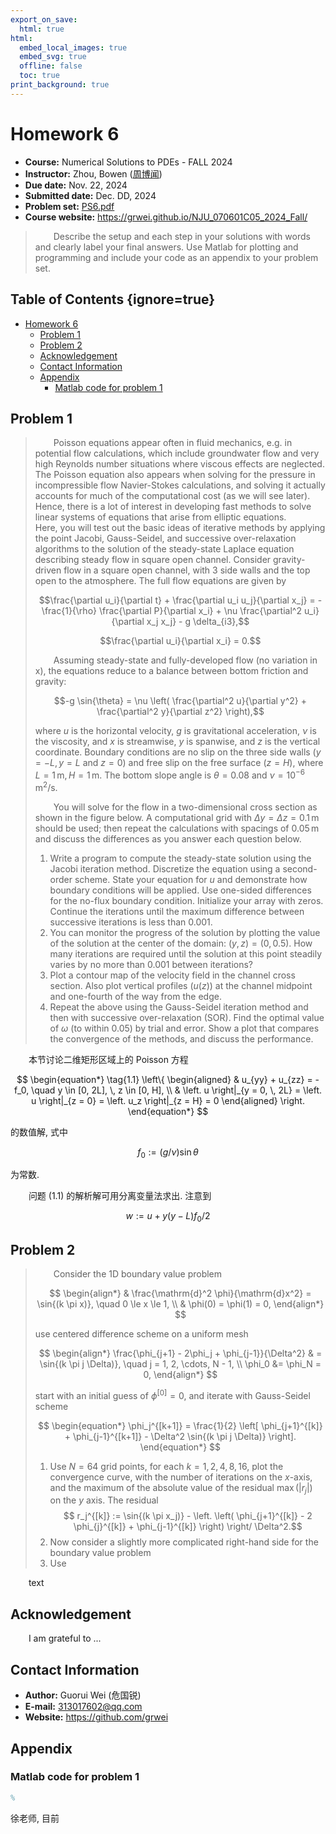 ```yaml
---
export_on_save:
  html: true
html:
  embed_local_images: true
  embed_svg: true
  offline: false
  toc: true
print_background: true
---
```


# Homework 6

- **Course:** Numerical Solutions to PDEs - FALL 2024
- **Instructor:** Zhou, Bowen ([周博闻](https://as.nju.edu.cn/54/79/c11339a218233/page.htm))
- **Due date:** Nov. 22, 2024
- **Submitted date:** Dec. DD, 2024
- **Problem set:** [PS6.pdf](https://box.nju.edu.cn/d/439906db314e411489a3/files/?p=%2FProblemSets%2FPS6.pdf)
- **Course website:** <https://grwei.github.io/NJU_070601C05_2024_Fall/>

> &ensp; &emsp; Describe the setup and each step in your solutions with words and clearly label your final answers. Use Matlab for plotting and programming and include your code as an appendix to your problem set.

## Table of Contents {ignore=true}

<!-- @import "[TOC]" {cmd="toc" depthFrom=1 depthTo=6 orderedList=false} -->

<!-- code_chunk_output -->

- [Homework 6](#homework-6)
  - [Problem 1](#problem-1)
  - [Problem 2](#problem-2)
  - [Acknowledgement](#acknowledgement)
  - [Contact Information](#contact-information)
  - [Appendix](#appendix)
    - [Matlab code for problem 1](#matlab-code-for-problem-1)

<!-- /code_chunk_output -->

## Problem 1

> &ensp; &emsp; Poisson equations appear often in fluid mechanics, e.g. in potential flow calculations, which include groundwater flow and very high Reynolds number situations where viscous effects are neglected. The Poisson equation also appears when solving for the pressure in incompressible flow Navier-Stokes calculations, and solving it actually accounts for much of the computational cost (as we will see later). Hence, there is a lot of interest in developing fast methods to solve linear systems of equations that arise from elliptic equations.
> &ensp; &emsp; Here, you will test out the basic ideas of iterative methods by applying the point Jacobi, Gauss-Seidel, and successive over-relaxation algorithms to the solution of the steady-state Laplace equation describing steady flow in square open channel. Consider gravity-driven flow in a square open channel, with 3 side walls and the top open to the atmosphere. The full flow equations are given by
>
> $$\frac{\partial u_i}{\partial t} + \frac{\partial u_i u_j}{\partial x_j} = - \frac{1}{\rho} \frac{\partial P}{\partial x_i} + \nu \frac{\partial^2 u_i}{\partial x_j x_j} - g \delta_{i3},$$
>
> $$\frac{\partial u_i}{\partial x_i} = 0.$$
>
> &ensp; &emsp; Assuming steady-state and fully-developed flow (no variation in x), the equations reduce to a balance between bottom friction and gravity:
>
> $$-g \sin{\theta} = \nu \left( \frac{\partial^2 u}{\partial y^2} + \frac{\partial^2 y}{\partial z^2} \right),$$
>
> where $u$ is the horizontal velocity, $g$ is gravitational acceleration, $\nu$ is the viscosity, and $x$ is streamwise, $y$ is spanwise, and $z$ is the vertical coordinate. Boundary conditions are no slip on the three side walls ($y = −L, \, y = L$ and $z = 0$) and free slip on the free surface ($z = H$), where $L = 1 \, \text{m}, H = 1 \, \text{m}$. The bottom slope angle is $\theta = 0.08$ and $\nu = 10^{−6} \, \mathrm{m}^2 / \mathrm{s}$.
>
> &ensp; &emsp; You will solve for the flow in a two-dimensional cross section as shown in the figure below. A computational grid with $\Delta y = \Delta z = 0.1 \, \mathrm{m}$ should be used; then repeat the calculations with spacings of $0.05 \, \mathrm{m}$ and discuss the differences as you answer each question below.
>
> 1. Write a program to compute the steady-state solution using the Jacobi iteration method. Discretize the equation using a second-order scheme. State your equation for $u$ and demonstrate how boundary conditions will be applied. Use one-sided differences for the no-flux boundary condition. Initialize your array with zeros. Continue the iterations until the maximum difference between successive iterations is less than $0.001$.
> 2. You can monitor the progress of the solution by plotting the value of the solution at the center of the domain: $(y, z) = (0, 0.5)$. How many iterations are required until the solution at this point steadily varies by no more than $0.001$ between iterations?
> 3. Plot a contour map of the velocity field in the channel cross section. Also plot vertical profiles ($u(z)$) at the channel midpoint and one-fourth of the way from the edge.
> 4. Repeat the above using the Gauss-Seidel iteration method and then with successive over-relaxation (SOR). Find the optimal value of $\omega$ (to within $0.05$) by trial and error. Show a plot that compares the convergence of the methods, and discuss the performance.

&ensp; &emsp; 本节讨论二维矩形区域上的 Poisson 方程

$$
\begin{equation*}
  \tag{1.1}
  \left\{
  \begin{aligned}
    & u_{yy} + u_{zz} = - f_0, \quad y \in [0, 2L], \, z \in [0, H], \\
    & \left. u \right|_{y = 0, \, 2L} = \left. u \right|_{z = 0} = \left. u_z \right|_{z = H} = 0
  \end{aligned}
  \right.
\end{equation*}
$$

的数值解, 式中

$$
\begin{equation*}
  \tag{1.2}
  f_0 := (g / \nu) \sin{\theta}
\end{equation*}
$$

为常数.

&ensp; &emsp; 问题 (1.1) 的解析解可用分离变量法求出. 注意到

$$
\begin{equation*}
  \tag{1.3}
  w :=u + y(y - L) f_0 / 2
\end{equation*}
$$

## Problem 2

> &ensp; &emsp; Consider the 1D boundary value problem
>
> $$
> \begin{align*}
>   & \frac{\mathrm{d}^2 \phi}{\mathrm{d}x^2} = \sin{(k \pi x)}, \quad 0 \le x \le 1, \\
>   & \phi(0) = \phi(1) = 0,
> \end{align*}
> $$
>
> use centered difference scheme on a uniform mesh
>
> $$
> \begin{align*}
>   \frac{\phi_{j+1} - 2\phi_j + \phi_{j-1}}{\Delta^2} & = \sin{(k \pi j \Delta)}, \quad j = 1, 2, \cdots, N - 1, \\
>   \phi_0 &= \phi_N = 0,
> \end{align*}
> $$
>
> start with an initial guess of $\phi^{[0]} = 0$, and iterate with Gauss-Seidel scheme
>
> $$
> \begin{equation*}
>   \phi_j^{[k+1]} = \frac{1}{2} \left[ \phi_{j+1}^{[k]} + \phi_{j-1}^{[k+1]} - \Delta^2 \sin{(k \pi j \Delta)} \right].
> \end{equation*}
> $$
>
> 1. Use $N = 64$ grid points, for each $k = 1,2,4,8,16$, plot the convergence curve, with the number of iterations on the $x$-axis, and the maximum of the absolute value of the residual $\max{(|r_j|)}$ on the $y$ axis. The residual
> $$ r_j^{[k]} := \sin{(k \pi x_j)} - \left. \left( \phi_{j+1}^{[k]} - 2 \phi_{j}^{[k]} + \phi_{j-1}^{[k]} \right) \right/ \Delta^2.$$
> 2. Now consider a slightly more complicated right-hand side for the boundary value problem
> 3. Use
>

&ensp; &emsp; text

## Acknowledgement

&ensp; &emsp; I am grateful to ...

## Contact Information

- **Author:** Guorui Wei (危国锐)
- **E-mail:** [313017602@qq.com](mailto:313017602@qq.com)
- **Website:** <https://github.com/grwei>

## Appendix

### Matlab code for problem 1

```matlab {.line-numbers}
%
```

徐老师, 目前
